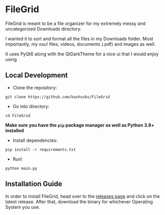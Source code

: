 # FileGrid

FileGrid is meant to be a file organizer for my extremely messy and uncategorized Downloads directory.

I wanted it to sort and format all the files in my Downloads folder. Most importantly, my osu! files, videos, documents (.pdf) and images as well.

It uses PyQt6 along with the QtDarkTheme for a nice ui that I would enjoy using

## Local Development

- Clone the repository:

```
git clone https://github.com/kashsuks/FileGrid
```

- Go into directory:

```
cd FileGrid
```

**Make sure you have the `pip` package manager as well as Python 3.8+ installed**

- Install dependencies:

```
pip install -r requirements.txt
```

- Run!

```
python main.py
```

## Installation Guide

In order to install FileGrid, head over to the [releases page](https://github.com/kashsuks/FileGrid/releases) and click on the latest release. After that, download the binary for whichever Operating System you use.
